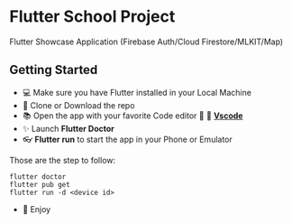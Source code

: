 # Flutter School Project

Flutter Showcase Application (Firebase Auth/Cloud Firestore/MLKIT/Map)

## Getting Started

- 💻 Make sure you have Flutter installed in your Local Machine
- 📀 Clone or Download the repo
- 📚 Open the app with your favorite Code editor 📕 💼 **[Vscode](https://code.visualstudio.com/)**
- ✨ Launch **Flutter Doctor**
- 👓 **Flutter run** to start the app in your Phone or Emulator

Those are the step to follow:

```
flutter doctor
flutter pub get
flutter run -d <device id>
```

- 🎈 Enjoy

